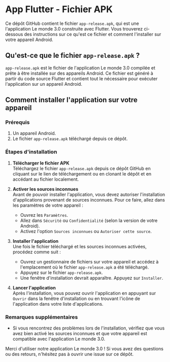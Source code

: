 # App Flutter - Fichier APK

Ce dépôt GitHub contient le fichier `app-release.apk`, qui est une l'application Le monde 3.0 construite avec Flutter. Vous trouverez ci-dessous des instructions sur ce qu'est ce fichier et comment l'installer sur votre appareil Android.

## Qu'est-ce que le fichier `app-release.apk` ?

`app-release.apk` est le fichier de l'application Le monde 3.0 compilée et prête à être installée sur des appareils Android. Ce fichier est généré à partir du code source Flutter et contient tout le nécessaire pour exécuter l'application sur un appareil Android.

## Comment installer l'application sur votre appareil 

### Prérequis

1. Un appareil Android.
2. Le fichier `app-release.apk` téléchargé depuis ce dépôt.

### Étapes d'installation

1. **Télécharger le fichier APK**  
   Téléchargez le fichier `app-release.apk` depuis ce dépôt GitHub en cliquant sur le lien de téléchargement ou en clonant le dépôt et en accédant au fichier localement.

2. **Activer les sources inconnues**  
   Avant de pouvoir installer l'application, vous devez autoriser l'installation d'applications provenant de sources inconnues. Pour ce faire, allez dans les paramètres de votre appareil :
   - Ouvrez les `Paramètres`.
   - Allez dans `Sécurité` ou `Confidentialité` (selon la version de votre Android).
   - Activez l'option `Sources inconnues` ou `Autoriser cette source`.

3. **Installer l'application**  
   Une fois le fichier téléchargé et les sources inconnues activées, procédez comme suit :
   - Ouvrez un gestionnaire de fichiers sur votre appareil et accédez à l'emplacement où le fichier `app-release.apk` a été téléchargé.
   - Appuyez sur le fichier `app-release.apk`.
   - Une fenêtre d'installation devrait apparaître. Appuyez sur `Installer`.

4. **Lancer l'application**  
   Après l'installation, vous pouvez ouvrir l'application en appuyant sur `Ouvrir` dans la fenêtre d'installation ou en trouvant l'icône de l'application dans votre liste d'applications.

### Remarques supplémentaires

- Si vous rencontrez des problèmes lors de l'installation, vérifiez que vous avez bien activé les sources inconnues et que votre appareil est compatible avec l'application Le monde 3.0.

Merci d'utiliser notre application Le monde 3.0 ! Si vous avez des questions ou des retours, n'hésitez pas à ouvrir une issue sur ce dépôt.
